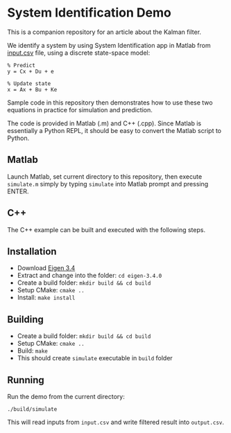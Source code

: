 # System Identification Demo

This is a companion repository for an article about the Kalman filter.

We identify a system by using System Identification app in Matlab from [input.csv](./input.csv) file, using a discrete state-space model:

```
% Predict
y = Cx + Du + e

% Update state
x = Ax + Bu + Ke
```

Sample code in this repository then demonstrates how to use these two equations in practice for simulation and prediction.

The code is provided in Matlab (.m) and C++ (.cpp). Since Matlab is essentially a Python REPL, it should be easy to convert the Matlab script to Python.

## Matlab

Launch Matlab, set current directory to this repository, then execute `simulate.m` simply by typing `simulate` into Matlab prompt and pressing ENTER.

## C++

The C++ example can be built and executed with the following steps.

## Installation

+ Download [Eigen 3.4](https://gitlab.com/libeigen/eigen/-/releases/3.4.0)
+ Extract and change into the folder: `cd eigen-3.4.0`
+ Create a build folder: `mkdir build && cd build`
+ Setup CMake: `cmake ..`
+ Install: `make install`

## Building

+ Create a build folder: `mkdir build && cd build`
+ Setup CMake: `cmake ..`
+ Build: `make`
+ This should create `simulate` executable in `build` folder

## Running

Run the demo from the current directory:

```
./build/simulate
```

This will read inputs from `input.csv` and write filtered result into `output.csv`.
